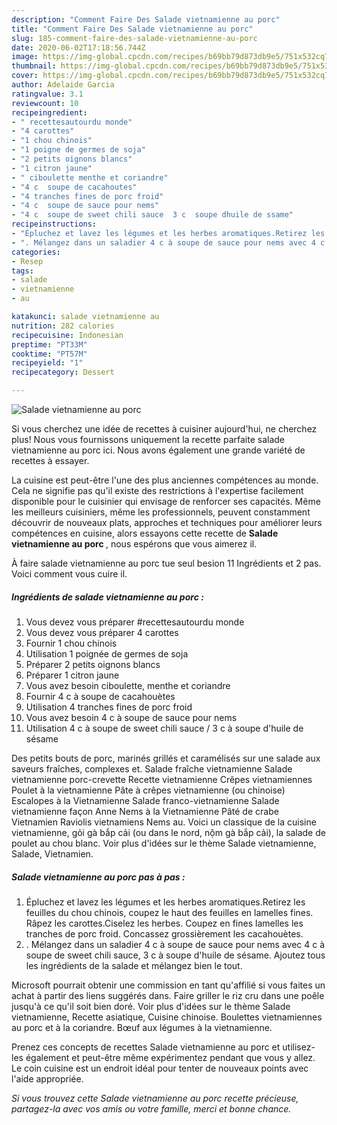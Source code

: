 ```yaml
---
description: "Comment Faire Des Salade vietnamienne au porc"
title: "Comment Faire Des Salade vietnamienne au porc"
slug: 185-comment-faire-des-salade-vietnamienne-au-porc
date: 2020-06-02T17:18:56.744Z
image: https://img-global.cpcdn.com/recipes/b69bb79d873db9e5/751x532cq70/salade-vietnamienne-au-porc-photo-principale-de-la-recette.jpg
thumbnail: https://img-global.cpcdn.com/recipes/b69bb79d873db9e5/751x532cq70/salade-vietnamienne-au-porc-photo-principale-de-la-recette.jpg
cover: https://img-global.cpcdn.com/recipes/b69bb79d873db9e5/751x532cq70/salade-vietnamienne-au-porc-photo-principale-de-la-recette.jpg
author: Adelaide Garcia
ratingvalue: 3.1
reviewcount: 10
recipeingredient:
- " recettesautourdu monde"
- "4 carottes"
- "1 chou chinois"
- "1 poigne de germes de soja"
- "2 petits oignons blancs"
- "1 citron jaune"
- " ciboulette menthe et coriandre"
- "4 c  soupe de cacahoutes"
- "4 tranches fines de porc froid"
- "4 c  soupe de sauce pour nems"
- "4 c  soupe de sweet chili sauce  3 c  soupe dhuile de ssame"
recipeinstructions:
- "Épluchez et lavez les légumes et les herbes aromatiques.Retirez les feuilles du chou chinois, coupez le haut des feuilles en lamelles fines. Râpez les carottes.Ciselez les herbes. Coupez en fines lamelles les tranches de porc froid. Concassez grossièrement les cacahouètes."
- ". Mélangez dans un saladier 4 c à soupe de sauce pour nems avec 4 c à soupe de sweet chili sauce, 3 c à soupe d&#39;huile de sésame. Ajoutez tous les ingrédients de la salade et mélangez bien le tout."
categories:
- Resep
tags:
- salade
- vietnamienne
- au

katakunci: salade vietnamienne au 
nutrition: 282 calories
recipecuisine: Indonesian
preptime: "PT33M"
cooktime: "PT57M"
recipeyield: "1"
recipecategory: Dessert

---
```



![Salade vietnamienne au porc](https://img-global.cpcdn.com/recipes/b69bb79d873db9e5/751x532cq70/salade-vietnamienne-au-porc-photo-principale-de-la-recette.jpg)

Si vous cherchez une idée de recettes à cuisiner aujourd'hui, ne cherchez plus! Nous vous fournissons uniquement la recette parfaite salade vietnamienne au porc ici. Nous avons également une grande variété de recettes à essayer.

La cuisine est peut-être l'une des plus anciennes compétences au monde. Cela ne signifie pas qu'il existe des restrictions à l'expertise facilement disponible pour le cuisinier qui envisage de renforcer ses capacités. Même les meilleurs cuisiniers, même les professionnels, peuvent constamment découvrir de nouveaux plats, approches et techniques pour améliorer leurs compétences en cuisine, alors essayons cette recette de <strong> Salade vietnamienne au porc </strong>, nous espérons que vous aimerez il.

<!--inarticleads1-->

À faire salade vietnamienne au porc tue seul besion 11 Ingrédients et 2 pas. Voici comment vous cuire il.

##### Ingrédients de salade vietnamienne au porc :

1. Vous devez vous préparer  #recettesautourdu monde
1. Vous devez vous préparer 4 carottes
1. Fournir 1 chou chinois
1. Utilisation 1 poignée de germes de soja
1. Préparer 2 petits oignons blancs
1. Préparer 1 citron jaune
1. Vous avez besoin  ciboulette, menthe et coriandre
1. Fournir 4 c à soupe de cacahouètes
1. Utilisation 4 tranches fines de porc froid
1. Vous avez besoin 4 c à soupe de sauce pour nems
1. Utilisation 4 c à soupe de sweet chili sauce / 3 c à soupe d&#39;huile de sésame


Des petits bouts de porc, marinés grillés et caramélisés sur une salade aux saveurs fraîches, complexes et. Salade fraîche vietnamienne Salade vietnamienne porc-crevette Recette vietnamienne Crêpes vietnamiennes Poulet à la vietnamienne Pâte à crêpes vietnamienne (ou chinoise) Escalopes à la Vietnamienne Salade franco-vietnamienne Salade vietnamienne façon Anne Nems à la Vietnamienne Pâté de crabe Vietnamien Raviolis vietnamiens Nems au. Voici un classique de la cuisine vietnamienne, gỏi gà bắp cải (ou dans le nord, nộm gà bắp cải), la salade de poulet au chou blanc. Voir plus d&#39;idées sur le thème Salade vietnamienne, Salade, Vietnamien. 

<!--inarticleads2-->

##### Salade vietnamienne au porc pas à pas :

1. Épluchez et lavez les légumes et les herbes aromatiques.Retirez les feuilles du chou chinois, coupez le haut des feuilles en lamelles fines. Râpez les carottes.Ciselez les herbes. Coupez en fines lamelles les tranches de porc froid. Concassez grossièrement les cacahouètes.
1. . Mélangez dans un saladier 4 c à soupe de sauce pour nems avec 4 c à soupe de sweet chili sauce, 3 c à soupe d&#39;huile de sésame. Ajoutez tous les ingrédients de la salade et mélangez bien le tout.


Microsoft pourrait obtenir une commission en tant qu&#39;affilié si vous faites un achat à partir des liens suggérés dans. Faire griller le riz cru dans une poêle jusqu&#39;à ce qu&#39;il soit bien doré. Voir plus d&#39;idées sur le thème Salade vietnamienne, Recette asiatique, Cuisine chinoise. Boulettes vietnamiennes au porc et à la coriandre. Bœuf aux légumes à la vietnamienne. 

<!--inarticleads1-->

<p>
Prenez ces concepts de recettes Salade vietnamienne au porc et utilisez-les également et peut-être même expérimentez pendant que vous y allez. Le coin cuisine est un endroit idéal pour tenter de nouveaux points avec l'aide appropriée.
</p>

<p>
<i>Si vous trouvez cette Salade vietnamienne au porc recette précieuse, partagez-la avec vos amis ou votre famille, merci et bonne chance.</i>
</p>
